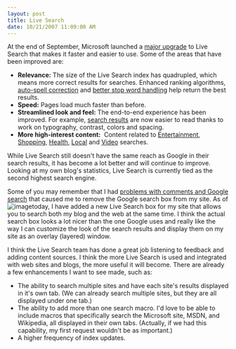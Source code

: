 ```yaml
---
layout: post
title: Live Search
date: 10/21/2007 11:09:00 AM
---
```


At the end of September, Microsoft launched a [major upgrade](http://blogs.msdn.com/livesearch/archive/2007/09/26/introducing-the-new-live-search.aspx) to Live Search that makes it faster and easier to use. Some of the areas that have been improved are:

*   **Relevance:** The size of the Live Search index has quadrupled, which means more correct results for searches. Enhanced ranking algorithms, [auto-spell correction](http://search.live.com/results.aspx?q=microsft&FORM=PRESS) and [better stop word handling](http://search.live.com/results.aspx?q=the+office&FORM=PRESS) help return the best results.  
*   **Speed:** Pages load much faster than before.  
*   **Streamlined look and feel:** The end-to-end experience has been improved. For example, [search results](http://search.live.com/results.aspx?q=seattle&FORM=PRESS) are now easier to read thanks to work on typography, contrast, colors and spacing.  
*   **More high-interest content:**  Content related to [Entertainment](http://search.live.com/results.aspx?q=george+clooney&FORM=PRESS), [Shopping](http://search.live.com/results.aspx?q=zune&FORM=PRESS), [Health](https://health.live.com/results.aspx?qu=common%20cold&FORM=PRESS), [Local](http://search.live.com/results.aspx?q=pizza&FORM=PRESS) and [Video](http://search.live.com/results.aspx?q=funny+video&FORM=PRESS) searches. 

While Live Search still doesn't have the same reach as Google in their search results, it has become a lot better and will continue to improve. Looking at my own blog's statistics, Live Search is currently tied as the second highest search engine.

Some of you may remember that I had [problems with comments and Google search](http://geekswithblogs.net/sdorman/archive/2007/09/28/Problems-with-comments-and-Google-search.aspx) that caused me to remove the Google search box from my site. As of ![image](http://gwb.blob.core.windows.net/sdorman/WindowsLiveWriter/LiveSearch_9726/image_3.png)today, I have added a new Live Search box for my site that allows you to search both my blog and the web at the same time. I think the actual search box looks a lot nicer than the one Google uses and really like the way I can customize the look of the search results and display them on my site as an overlay (layered) window. 

I think the Live Search team has done a great job listening to feedback and adding content sources. I think the more Live Search is used and integrated with web sites and blogs, the more useful it will become. There are already a few enhancements I want to see made, such as:

*   The ability to search multiple sites and have each site's results displayed in it's own tab. (We can already search multiple sites, but they are all displayed under one tab.)
*   The ability to add more than one search macro. I'd love to be able to include macros that specifically search the Microsoft site, MSDN, and Wikipedia, all displayed in their own tabs. (Actually, if we had this capability, my first request wouldn't be as important.)
*   A higher frequency of index updates.
